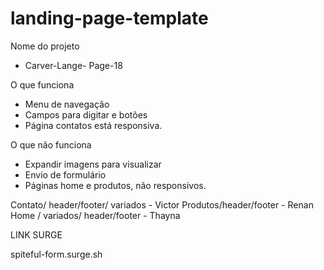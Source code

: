 # landing-page-template

Nome do projeto 
- Carver-Lange- Page-18

O que funciona
- Menu de navegação
- Campos para digitar e botões
- Página contatos está responsiva.

O que não funciona
- Expandir imagens para visualizar 
- Envio de formulário
- Páginas home e produtos, não responsivos. 

Contato/ header/footer/ variados - Victor
Produtos/header/footer - Renan
Home / variados/  header/footer  - Thayna
   
   
   
   LINK SURGE 
   
  spiteful-form.surge.sh
